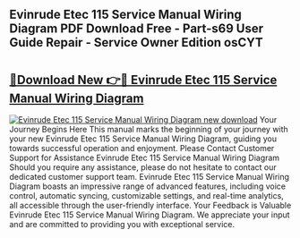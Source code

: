 ## Evinrude Etec 115 Service Manual Wiring Diagram PDF Download Free - Part-s69 User Guide Repair - Service Owner Edition osCYT

# <h2><a href="http://bc73198.oget.top/?id=Evinrude+Etec+115+Service+Manual+Wiring+Diagram">🔗Download New 👉🔴 Evinrude Etec 115 Service Manual Wiring Diagram</a></h2>

[![Evinrude Etec 115 Service Manual Wiring Diagram new download](https://i.imgur.com/5g1atiW.png)](http://bc73198.oget.top/?id=Evinrude+Etec+115+Service+Manual+Wiring+Diagram)
Your Journey Begins Here This manual marks the beginning of your journey with your new Evinrude Etec 115 Service Manual Wiring Diagram, guiding you towards successful operation and enjoyment. Please Contact Customer Support for Assistance Evinrude Etec 115 Service Manual Wiring Diagram Should you require any assistance, please do not hesitate to contact our dedicated customer support team. Evinrude Etec 115 Service Manual Wiring Diagram boasts an impressive range of advanced features, including voice control, automatic syncing, customizable settings, and real-time analytics, all accessible through the user-friendly interface. Your Feedback is Valuable Evinrude Etec 115 Service Manual Wiring Diagram. We appreciate your input and are committed to providing you with exceptional service.
